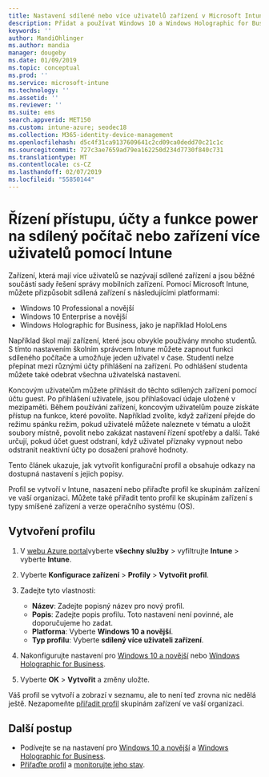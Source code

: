 ```yaml
---
title: Nastavení sdílené nebo více uživatelů zařízení v Microsoft Intune – Azure | Dokumentace Microsoftu
description: Přidat a používat Windows 10 a Windows Holographic for Business zařízení, která jsou sdílená nebo použít víc uživatelů v Microsoft Intune. Zobrazit seznam všech nastavení a co dělají na zařízeních, včetně Microsoft HoloLens. Řídit účty hostů, Správa účtů a odstranit neaktivní účty, povolit nebo zakázat ukládání do místního úložiště, nastavení napájení a režimu spánku možnosti, vyberte při aktualizace jsou nainstalovány a používat zařízení v prostředí education v profilu konfigurace zařízení.
keywords: ''
author: MandiOhlinger
ms.author: mandia
manager: dougeby
ms.date: 01/09/2019
ms.topic: conceptual
ms.prod: ''
ms.service: microsoft-intune
ms.technology: ''
ms.assetid: ''
ms.reviewer: ''
ms.suite: ems
search.appverid: MET150
ms.custom: intune-azure; seodec18
ms.collection: M365-identity-device-management
ms.openlocfilehash: d5c4f31ca9137609641c2cd09ca0dedd70c21c1c
ms.sourcegitcommit: 727c3ae7659ad79ea162250d234d7730f840c731
ms.translationtype: MT
ms.contentlocale: cs-CZ
ms.lasthandoff: 02/07/2019
ms.locfileid: "55850144"
---
```

# <a name="control-access-accounts-and-power-features-on-shared-pc-or-multi-user-devices-using-intune"></a>Řízení přístupu, účty a funkce power na sdílený počítač nebo zařízení více uživatelů pomocí Intune

Zařízení, která mají více uživatelů se nazývají sdílené zařízení a jsou běžné součástí sady řešení správy mobilních zařízení. Pomocí Microsoft Intune, můžete přizpůsobit sdílená zařízení s následujícími platformami:

- Windows 10 Professional a novější
- Windows 10 Enterprise a novější
- Windows Holographic for Business, jako je například HoloLens

Například škol mají zařízení, které jsou obvykle používány mnoho studentů. S tímto nastavením školním správcem Intune můžete zapnout funkci sdíleného počítače a umožňuje jeden uživatel v čase. Studenti nelze přepínat mezi různými účty přihlášení na zařízení. Po odhlášení studenta můžete také odebrat všechna uživatelská nastavení.

Koncovým uživatelům můžete přihlásit do těchto sdílených zařízení pomocí účtu guest. Po přihlášení uživatele, jsou přihlašovací údaje uložené v mezipaměti. Během používání zařízení, koncovým uživatelům pouze získáte přístup na funkce, které povolíte. Například zvolíte, když zařízení přejde do režimu spánku režim, pokud uživatelé můžete naleznete v tématu a uložit soubory místně, povolit nebo zakázat nastavení řízení spotřeby a další. Také určují, pokud účet guest odstraní, když uživatel příznaky vypnout nebo odstranit neaktivní účty po dosažení prahové hodnoty.

Tento článek ukazuje, jak vytvořit konfigurační profil a obsahuje odkazy na dostupná nastavení s jejich popisy.

Profil se vytvoří v Intune, nasazení nebo přiřaďte profil ke skupinám zařízení ve vaší organizaci. Můžete také přiřadit tento profil ke skupinám zařízení s typy smíšené zařízení a verze operačního systému (OS).

## <a name="create-the-profile"></a>Vytvoření profilu

1. V [webu Azure portal](https://portal.azure.com)vyberte **všechny služby** > vyfiltrujte **Intune** > vyberte **Intune**.
2. Vyberte **Konfigurace zařízení** > **Profily** > **Vytvořit profil**.
3. Zadejte tyto vlastnosti:

   - **Název**: Zadejte popisný název pro nový profil.
   - **Popis**: Zadejte popis profilu. Toto nastavení není povinné, ale doporučujeme ho zadat.
   - **Platforma**: Vyberte **Windows 10 a novější**.
   - **Typ profilu**: Vyberte **sdílený více uživateli zařízení**.

4. Nakonfigurujte nastavení pro [Windows 10 a novější](shared-user-device-settings-windows.md) nebo [Windows Holographic for Business](shared-user-device-settings-windows-holographic.md).

5. Vyberte **OK** > **Vytvořit** a změny uložte.

Váš profil se vytvoří a zobrazí v seznamu, ale to není teď zrovna nic nedělá ještě. Nezapomeňte [přiřadit profil](device-profile-assign.md) skupinám zařízení ve vaší organizaci.

## <a name="next-steps"></a>Další postup

- Podívejte se na nastavení pro [Windows 10 a novější](shared-user-device-settings-windows.md) a [Windows Holographic for Business](shared-user-device-settings-windows-holographic.md).
- [Přiřaďte profil](device-profile-assign.md) a [monitorujte jeho stav](device-profile-monitor.md).
